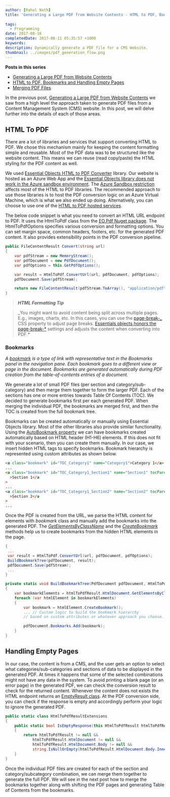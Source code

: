 ```yaml
---
author: [Rahul Nath]
title: 'Generating a Large PDF from Website Contents - HTML to PDF, Bookmarks and Handling Empty Pages'
  
tags:
  - Programming
date: 2017-08-16
completedDate: 2017-08-11 05:35:57 +1000
keywords:
description: Dynamically generate a PDF file for a CMS Website.
thumbnail: ../images/pdf_generation_flow.png
---
```


**Posts in this series**

- [Generating a Large PDF from Website Contents](/blog/generating-a-large-pdf-from-website-contents/)
- [ HTML to PDF, Bookmarks and Handling Empty Pages](/blog/generating-a-large-pdf-from-website-contents-part-ii/)
- [Merging PDF Files](/blog/generating-a-large-pdf-from-website-contents-part-iii/)

In the previous post, [Generating a Large PDF from Website Contents](/blog/generating-a-large-pdf-from-website-contents) we saw from a high level the approach taken to generate PDF files from a Content Management System (CMS) website. In this post, we will delve further into the details of each of those areas.

## HTML To PDF

There are a lot of libraries and services that support converting HTML to PDF. We chose this mechanism mainly for keeping the content formatting simple and reusable. Most of the PDF data was to be structured like the website content. This means we can reuse (read copy/paste) the HTML styling for the PDF content as well.

We used [Essential Objects HTML to PDF Converter](https://www.essentialobjects.com/Products/EOPdf/Default.aspx) library. Our website is hosted as an Azure Web App and the [Essential Objects library does not work in the Azure sandbox environment](https://www.essentialobjects.com/doc/pdf/install/deploy.aspx). The [Azure Sandbox restriction](https://github.com/projectkudu/kudu/wiki/Azure-Web-App-sandbox#pdf-generation-from-html) affects most of the HTML to PDF libraries. The recommended approach to use those libraries is to host the PDF conversion logic on an Azure Virtual Machine, which is what we also ended up doing. Alternatively, you can choose to use one of the [HTML to PDF hosted services](https://stackoverflow.com/questions/5344176/is-there-a-web-service-for-converting-html-to-pdf).

The below code snippet is what you need to convert an HTML URL endpoint to PDF. It uses the HtmlToPdf class from the [EO.Pdf Nuget package](https://www.nuget.org/packages/EO.Pdf/). The HtmlToPdfOptions specifies various conversion and formatting options. You can set margin space, common headers, footers, etc. for the generated PDF content. It also provides extensibility points in the PDF conversion pipeline.

```csharp
public FileContentResult Convert(string url)
{
    var pdfStream = new MemoryStream();
    var pdfDocument = new PdfDocument();
    var pdfOptions = this.GetPdfOptions();

    var result = HtmlToPdf.ConvertUrl(url, pdfDocument, pdfOptions);
    pdfDocument.Save(pdfStream);

    return new FileContentResult(pdfStream.ToArray(), "application/pdf");
}
```

> **_HTML Formatting Tip_**

> _You might want to avoid content being split across multiple pages. E.g., images, charts, etc. In this cases, you can use the [page-break-_](https://css-tricks.com/almanac/properties/p/page-break/) CSS property to adjust page breaks. [Essentials objects honors the page-break-\*](https://www.essentialobjects.com/doc/pdf/htmltopdf/paging.aspx) settings and adjusts the content when converting into PDF.\*

### Bookmarks

_A [bookmark](https://helpx.adobe.com/acrobat/using/page-thumbnails-bookmarks-pdfs.html#about_bookmarks) is a type of link with representative text in the Bookmarks panel in the navigation pane. Each bookmark goes to a different view or page in the document. Bookmarks are generated automatically during PDF creation from the table-of-contents entries of a document._

We generate a lot of small PDF files (per section and category/sub-category) and then merge them together to form the larger PDF. Each of the sections has one or more entries towards Table Of Contents (TOC). We decided to generate bookmarks first per each generated PDF. When merging the individual PDF, the bookmarks are merged first, and then the TOC is created from the full bookmark tree.

Bookmarks can be created automatically or manually using Essential Objects library. Most of the other libraries also provide similar functionality. Using the [AutoBookmark property](https://www.essentialobjects.com/doc/EO.Pdf.HtmlToPdfOptions.AutoBookmark.html) we can have bookmarks created automatically based on HTML header (H1-H6) elements. If this does not fit with your scenario, then you can create them manually. In our case, we insert hidden HTML tags to specify bookmarks. Bookmark hierarchy is represented using custom attributes as shown below.

```html
<a class="bookmark" id="TOC_Category1" name="Category1">Category 1</a>
...
<a class="bookmark" id="TOC_Category1_Section1" name="Section1" tocParent="TOC_Category1"
  >Section 1</a
>
...
<a class="bookmark" id="TOC_Category1_Section2" name="Section2" tocParent="TOC_Category1"
  >Section 2</a
>
...
```

Once the PDF is created from the URL, we parse the HTML content for elements with _bookmark_ class and manually add the bookmarks into the generated PDF. The _[GetElementsByClassName](https://www.essentialobjects.com/doc/EO.Pdf.HtmlDocument.GetElementsByClassName_overload_1.html)_ and the _[CreateBookmark](https://www.essentialobjects.com/doc/EO.Pdf.HtmlElement.CreateBookmark_overloads.html)_ methods help us to create bookmarks from the hidden HTML elements in the page.

```csharp
{
 ...
 var result = HtmlToPdf.ConvertUrl(url, pdfDocument, pdfOptions);
 BuildBookmarkTree(pdfDocument, result);
 pdfDocument.Save(pdfStream);
 ...
}

private static void BuildBookmarkTree(PdfDocument pdfDocument, HtmlToPdfResult htmlToPdfResult)
{
    var bookmarkElements = htmlToPdfResult.HtmlDocument.GetElementsByClassName("bookmark");
    foreach (var htmlElement in bookmarkElements)
    {
        var bookmark = htmlElement.CreateBookmark();
        ... // Custom logic to build the bookmark hierarchy
        // based on custom attributes or whatever approach you choose.

        pdfDocument.Bookmarks.Add(bookmark);
    }
}
```

## Handling Empty Pages

In our case, the content is from a CMS, and the user gets an option to select what categories/sub-categories and sections of data to be displayed in the generated PDF. At times it happens that some of the selected combinations might not have any data in the system. To avoid printing a blank page (or an error page) in the generated PDF, we can check the conversion result to check for the returned content. Whenever the content does not exists the HTML endpoint returns an [EmptyResult class](<https://msdn.microsoft.com/en-us/library/system.web.mvc.emptyresult(v=vs.118).aspx>). At the PDF conversion side, you can check if the response is empty and accordingly perform your logic to ignore the generated PDF.

```csharp
public static class HtmlToPdfResultExtensions
{
    public static bool IsEmptyResponse(this HtmlToPdfResult htmlToPdfResult)
    {
        return htmlToPdfResult != null &&
            htmlToPdfResult.HtmlDocument != null &&
            htmlToPdfResult.HtmlDocument.Body != null &&
            string.IsNullOrEmpty(htmlToPdfResult.HtmlDocument.Body.InnerText);
    }
}
```

Once the individual PDF files are created for each of the section and category/subcategory combination, we can merge them together to generate the full PDF. We will see in the next post how to merge the bookmarks together along with shifting the PDF pages and generating Table of Contents from the bookmarks.

